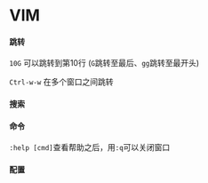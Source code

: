 # VIM


#### 跳转
`10G`   可以跳转到第10行 (`G`跳转至最后、`gg`跳转至最开头)

`Ctrl-w-w`  在多个窗口之间跳转

#### 搜索

#### 命令
`:help [cmd]`查看帮助之后，用`:q`可以关闭窗口

#### 配置
